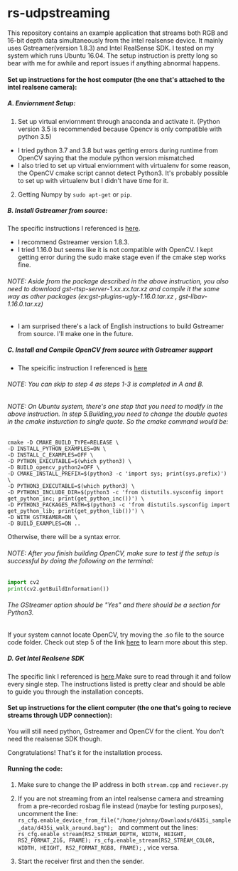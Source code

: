 # rs-udpstreaming
This repository contains an example application that streams both RGB and 16-bit depth data simultaneously from the intel
realsense device. It mainly uses Gstreamer(version 1.8.3) and Intel RealSense SDK. I tested on my system which runs Ubuntu 16.04.
The setup instruction is pretty long so bear with me for awhile and report issues if anything abnormal happens.

#### Set up instructions for the host computer (the one that's attached to the intel realsene camera):
##### A. Enviornment Setup:

1. Set up virtual enviornment through anaconda and activate it. (Python version 3.5 is recommended because Opencv is only compatible with python 3.5)
- I tried python 3.7 and 3.8 but was getting errors during runtime from OpenCV saying that the module python version mismatched
- I also tried to set up virtual enviornment with virtualenv for some reason, the OpenCV cmake script cannot detect Python3. It's probably possible
to set up with virtualenv but I didn't have time for it.

2. Getting Numpy by `sudo apt-get` or `pip`.

##### B. Install Gstreamer from source:
The specific instructions I referenced is [here](https://blog.csdn.net/weixin_30483697/article/details/101178427?depth_1-utm_source=distribute.pc_relevant.none-task&utm_source=distribute.pc_relevant.none-task).

- I recommend Gstreamer version 1.8.3.
- I tried 1.16.0 but seems like it is not compatible with OpenCV. I kept getting error during the sudo make stage 
even if the cmake step works fine. 

###### NOTE: Aside from the package described in the above instruction, you also need to download gst-rtsp-server-1.xx.xx.tar.xz and compile it the same way as other packages (ex:gst-plugins-ugly-1.16.0.tar.xz , gst-libav-1.16.0.tar.xz)
- I am surprised there's a lack of English instructions to build Gstreamer from source. I'll make one in the future.

##### C. Install and Compile OpenCV from source with Gstreamer support
- The speicific instruction I referenced is [here](https://medium.com/@galaktyk01/how-to-build-opencv-with-gstreamer-b11668fa09c)
###### NOTE: You can skip to step 4 as steps 1-3 is completed in A and B.
###### NOTE: On Ubuntu system, there's one step that you need to modify in the above instruction. In step 5.Building,you need to change the double quotes in the cmake insturction to single quote. So the cmake command would be:
```
cmake -D CMAKE_BUILD_TYPE=RELEASE \
-D INSTALL_PYTHON_EXAMPLES=ON \
-D INSTALL_C_EXAMPLES=OFF \
-D PYTHON_EXECUTABLE=$(which python3) \
-D BUILD_opencv_python2=OFF \
-D CMAKE_INSTALL_PREFIX=$(python3 -c 'import sys; print(sys.prefix)') \
-D PYTHON3_EXECUTABLE=$(which python3) \
-D PYTHON3_INCLUDE_DIR=$(python3 -c 'from distutils.sysconfig import get_python_inc; print(get_python_inc())') \
-D PYTHON3_PACKAGES_PATH=$(python3 -c 'from distutils.sysconfig import get_python_lib; print(get_python_lib())') \
-D WITH_GSTREAMER=ON \
-D BUILD_EXAMPLES=ON ..
```
Otherwise, there will be a syntax error.

###### NOTE: After you finish building OpenCV, make sure to test if the setup is successful by doing the following on the terminal:
```python
import cv2
print(cv2.getBuildInformation())
```
###### The GStreamer option should be "Yes" and there should be a section for Python3.  
If your system cannot locate OpenCV, try moving the .so file to the source code folder. Check out step 5 of the link 
[here](https://www.pyimagesearch.com/2018/05/28/ubuntu-18-04-how-to-install-opencv/) to learn more about this step.

##### D. Get Intel Realsene SDK
The specific link I referenced is [here](https://github.com/IntelRealSense/librealsense/blob/master/doc/installation.md).Make sure to read through it and follow every single step. The instructions listed is pretty clear and should be able to guide
you through the installation concepts.

#### Set up instructions for the client computer (the one that's going to recieve streams through UDP connection):
You will still need python, Gstreamer and OpenCV for the client. You don't need the realsense SDK though.

Congratulations! That's it for the installation process.

#### Running the code:
1. Make sure to change the IP address in both `stream.cpp` and `reciever.py`

2. If you are not streaming from an intel realsense camera and streaming from a pre-recorded rosbag file instead (maybe for testing purposes), uncomment the line:
`rs_cfg.enable_device_from_file("/home/johnny/Downloads/d435i_sample_data/d435i_walk_around.bag"); `
and comment out the lines: `rs_cfg.enable_stream(RS2_STREAM_DEPTH, WIDTH, HEIGHT, RS2_FORMAT_Z16, FRAME); rs_cfg.enable_stream(RS2_STREAM_COLOR, WIDTH, HEIGHT, RS2_FORMAT_RGB8, FRAME);`
, vice versa.

3. Start the receiver first and then the sender.



